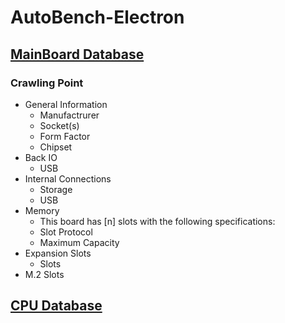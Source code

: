 # AutoBench-Electron

## [MainBoard Database](https://motherboarddb.com/motherboards)
### Crawling Point
- General Information
  - Manufactrurer
  - Socket(s)
  - Form Factor
  - Chipset
- Back IO
  - USB
- Internal Connections
  - Storage
  - USB
- Memory
  - This board has [n] slots with the following specifications:
  - Slot Protocol
  - Maximum Capacity
- Expansion Slots
  - Slots
- M.2 Slots

## [CPU Database](http://www.cpu-upgrade.com/)